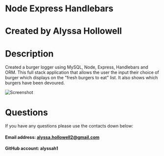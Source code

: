 # Node Express Handlebars

# Created by Alyssa Hollowell

# Description
Created a burger logger using MySQL, Node, Express, Handlebars and ORM. This full stack application that allows the user the input their choice of burger which displays on the "fresh burgers to eat" list. It also shows which burgers have been devoured. 

![Screenshot]()


# Questions
If you have any questions please use the contacts down below:

#### Email address: alyssa.hollowell2@gmail.com
#### GitHub account: alyssah1
